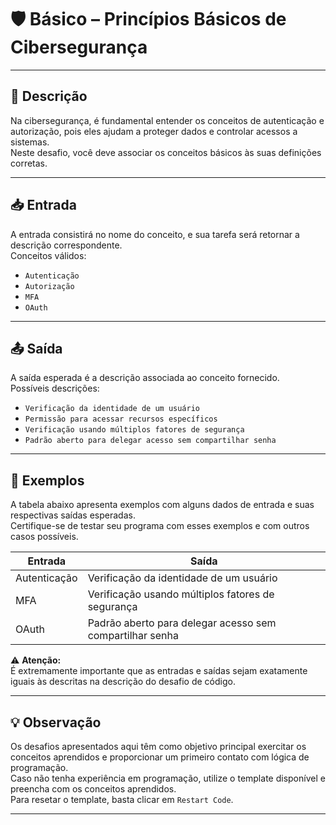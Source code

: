 # 🛡️ Básico – Princípios Básicos de Cibersegurança

---

## 📘 Descrição

Na cibersegurança, é fundamental entender os conceitos de autenticação e autorização, pois eles ajudam a proteger dados e controlar acessos a sistemas.  
Neste desafio, você deve associar os conceitos básicos às suas definições corretas.

---

## 📥 Entrada

A entrada consistirá no nome do conceito, e sua tarefa será retornar a descrição correspondente.  
Conceitos válidos:

- `Autenticação`
- `Autorização`
- `MFA`
- `OAuth`

---

## 📤 Saída

A saída esperada é a descrição associada ao conceito fornecido.  
Possíveis descrições:

- `Verificação da identidade de um usuário`
- `Permissão para acessar recursos específicos`
- `Verificação usando múltiplos fatores de segurança`
- `Padrão aberto para delegar acesso sem compartilhar senha`

---

## 🧪 Exemplos

A tabela abaixo apresenta exemplos com alguns dados de entrada e suas respectivas saídas esperadas.  
Certifique-se de testar seu programa com esses exemplos e com outros casos possíveis.

| Entrada       | Saída                                                       |
|---------------|-------------------------------------------------------------|
| Autenticação  | Verificação da identidade de um usuário                     |
| MFA           | Verificação usando múltiplos fatores de segurança           |
| OAuth         | Padrão aberto para delegar acesso sem compartilhar senha    |

⚠️ **Atenção:**  
É extremamente importante que as entradas e saídas sejam exatamente iguais às descritas na descrição do desafio de código.

---

## 💡 Observação

Os desafios apresentados aqui têm como objetivo principal exercitar os conceitos aprendidos e proporcionar um primeiro contato com lógica de programação.  
Caso não tenha experiência em programação, utilize o template disponível e preencha com os conceitos aprendidos.  
Para resetar o template, basta clicar em `Restart Code`.

---